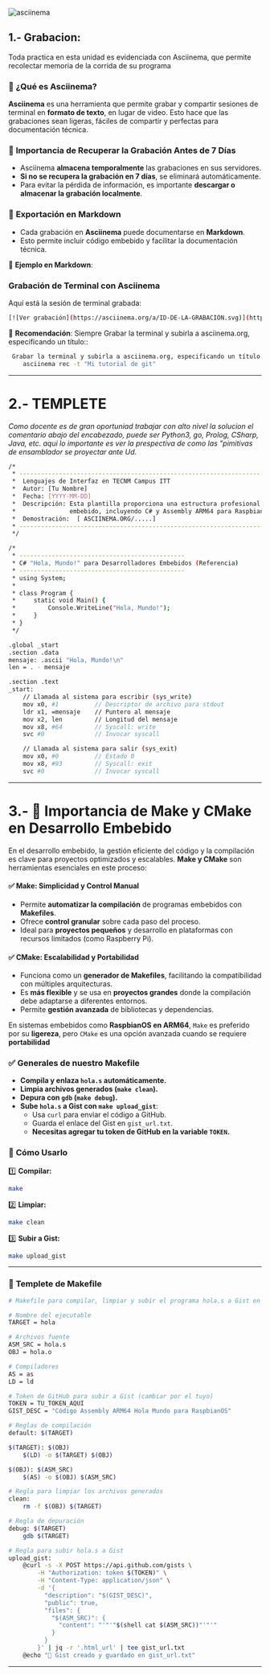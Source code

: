 ![asciinema](https://github.com/user-attachments/assets/cefe7f1d-ea8c-4e85-81f5-b13902319c4f)

## 1.- Grabacion:
   Toda practica en esta unidad es evidenciada con Asciinema, que permite recolectar memoria de la corrida de su programa

### 📌 **¿Qué es Asciinema?**
**Asciinema** es una herramienta que permite grabar y compartir sesiones de terminal en **formato de texto**, en lugar de video. Esto hace que las grabaciones sean ligeras, fáciles de compartir y perfectas para documentación técnica.

### 🚀 **Importancia de Recuperar la Grabación Antes de 7 Días**
- Asciinema **almacena temporalmente** las grabaciones en sus servidores.
- **Si no se recupera la grabación en 7 días**, se eliminará automáticamente.
- Para evitar la pérdida de información, es importante **descargar o almacenar la grabación localmente**.

### 📝 **Exportación en Markdown**
- Cada grabación en **Asciinema** puede documentarse en **Markdown**.
- Esto permite incluir código embebido y facilitar la documentación técnica.

🔹 **Ejemplo en Markdown**:

### Grabación de Terminal con Asciinema
Aquí está la sesión de terminal grabada:
```bash
[![Ver grabación](https://asciinema.org/a/ID-DE-LA-GRABACIÓN.svg)](https://asciinema.org/a/ID-DE-LA-GRABACIÓN)
```

📌 **Recomendación**: Siempre  Grabar la terminal y subirla a asciinema.org, especificando un título::
```bash
 Grabar la terminal y subirla a asciinema.org, especificando un título:
    asciinema rec -t "Mi tutorial de git"
```

---
# 2.- TEMPLETE

   _Como docente es de gran oportuniad trabajar con alto nivel la solucion el comentario abajo del encabezado, puede ser Python3, go, Prolog, CSharp, Java, etc. aqui lo importante es ver la prespectiva de como las "pimitivas de ensamblador se proyectar ante Ud._

```bash
/*
 * ---------------------------------------------------------------------------------
 *  Lenguajes de Interfaz en TECNM Campus ITT
 *  Autor: [Tu Nombre]
 *  Fecha: [YYYY-MM-DD]
 *  Descripción: Esta plantilla proporciona una estructura profesional para el desarrollo
 *               embebido, incluyendo C# y Assembly ARM64 para RaspbianOS.
 *  Demostración:  [ ASCIINEMA.ORG/.....]
 * ---------------------------------------------------------------------------------
 */

/*
 * ----------------------------------------------
 * C# "Hola, Mundo!" para Desarrolladores Embebidos (Referencia)
 * ----------------------------------------------
 * using System;
 *
 * class Program {
 *     static void Main() {
 *         Console.WriteLine("Hola, Mundo!");
 *     }
 * }
 */

.global _start
.section .data
mensaje: .ascii "Hola, Mundo!\n"
len = . - mensaje

.section .text
_start:
    // Llamada al sistema para escribir (sys_write)
    mov x0, #1          // Descriptor de archivo para stdout
    ldr x1, =mensaje    // Puntero al mensaje
    mov x2, len         // Longitud del mensaje
    mov x8, #64         // Syscall: write
    svc #0              // Invocar syscall

    // Llamada al sistema para salir (sys_exit)
    mov x0, #0          // Estado 0
    mov x8, #93         // Syscall: exit
    svc #0              // Invocar syscall

```

----

# 3.-  🚀 **Importancia de Make y CMake en Desarrollo Embebido**  

En el desarrollo embebido, la gestión eficiente del código y la compilación es clave para proyectos optimizados y escalables. **Make y CMake** son herramientas esenciales en este proceso:

#### ✅ **Make: Simplicidad y Control Manual**
- Permite **automatizar la compilación** de programas embebidos con **Makefiles**.
- Ofrece **control granular** sobre cada paso del proceso.
- Ideal para **proyectos pequeños** y desarrollo en plataformas con recursos limitados (como Raspberry Pi).

#### ✅ **CMake: Escalabilidad y Portabilidad**
- Funciona como un **generador de Makefiles**, facilitando la compatibilidad con múltiples arquitecturas.
- Es **más flexible** y se usa en **proyectos grandes** donde la compilación debe adaptarse a diferentes entornos.
- Permite **gestión avanzada** de bibliotecas y dependencias.

En sistemas embebidos como **RaspbianOS en ARM64**, `Make` es preferido por su **ligereza**, pero `CMake` es una opción avanzada cuando se requiere **portabilidad**

### ✅ **Generales de nuestro Makefile**
- **Compila y enlaza `hola.s` automáticamente.**
- **Limpia archivos generados (`make clean`).**
- **Depura con `gdb` (`make debug`).**
- **Sube `hola.s` a Gist con `make upload_gist`**:
  - Usa `curl` para enviar el código a GitHub.
  - Guarda el enlace del Gist en `gist_url.txt`.
  - **Necesitas agregar tu token de GitHub en la variable `TOKEN`.**

### 📌 **Cómo Usarlo**
1️⃣ **Compilar:**
```bash
make
```
2️⃣ **Limpiar:**
```bash
make clean
```
3️⃣ **Subir a Gist:**
```bash
make upload_gist
```
---

### 📌 **Templete de Makefile**
```bash
# Makefile para compilar, limpiar y subir el programa hola.s a Gist en ARM64

# Nombre del ejecutable
TARGET = hola

# Archivos fuente
ASM_SRC = hola.s
OBJ = hola.o

# Compiladores
AS = as
LD = ld

# Token de GitHub para subir a Gist (cambiar por el tuyo)
TOKEN = TU_TOKEN_AQUI
GIST_DESC = "Código Assembly ARM64 Hola Mundo para RaspbianOS"

# Reglas de compilación
default: $(TARGET)

$(TARGET): $(OBJ)
	$(LD) -o $(TARGET) $(OBJ)

$(OBJ): $(ASM_SRC)
	$(AS) -o $(OBJ) $(ASM_SRC)

# Regla para limpiar los archivos generados
clean:
	rm -f $(OBJ) $(TARGET)

# Regla de depuración
debug: $(TARGET)
	gdb $(TARGET)

# Regla para subir hola.s a Gist
upload_gist:
	@curl -s -X POST https://api.github.com/gists \
		-H "Authorization: token $(TOKEN)" \
		-H "Content-Type: application/json" \
		-d '{ 
		  "description": "$(GIST_DESC)", 
		  "public": true, 
		  "files": { 
		    "$(ASM_SRC)": { 
		      "content": "'"'"$(shell cat $(ASM_SRC))"'"'" 
		    } 
		  } 
		}' | jq -r '.html_url' | tee gist_url.txt
	@echo "📌 Gist creado y guardado en gist_url.txt"
```
---

